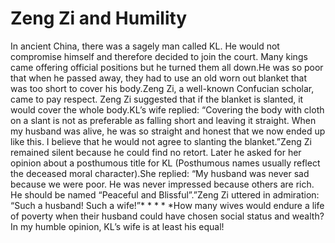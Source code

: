# Zeng Zi and Humility

​In ancient China, there was a sagely man called KL. He would not compromise himself and therefore decided to join the court. Many kings came offering official positions but he turned them all down.He was so poor that when he passed away, they had to use an old worn out blanket that was too short to cover his body.Zeng Zi, a well-known Confucian scholar, came to pay respect.       Zeng Zi suggested that if the blanket is slanted, it would cover the whole body.KL’s wife replied: “Covering the body with cloth on a slant is not as preferable as falling short and leaving it straight. When my husband was alive, he was so straight and honest that we now ended up like this. I believe that he would not agree to slanting the blanket.”Zeng Zi remained silent because he could find no retort. Later he asked for her opinion about a posthumous title for KL (Posthumous names usually reflect the deceased moral character).She replied: “My husband was never sad because we were poor. He was never impressed because others are rich. He should be named “Peaceful and Blissful”.”Zeng Zi uttered in admiration: “Such a husband! Such a wife!”* * * * *How many wives would endure a life of poverty when their husband could have chosen social status and wealth?​In my humble opinion, KL’s wife is at least his equal!